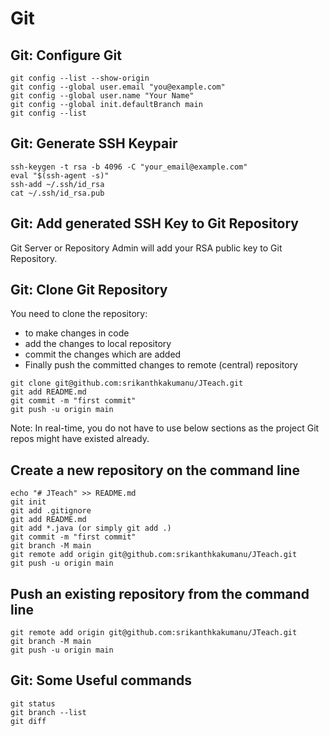# Git

## Git: Configure Git

```
git config --list --show-origin
git config --global user.email "you@example.com"
git config --global user.name "Your Name"
git config --global init.defaultBranch main
git config --list
```
## Git: Generate SSH Keypair

```
ssh-keygen -t rsa -b 4096 -C "your_email@example.com"
eval "$(ssh-agent -s)"
ssh-add ~/.ssh/id_rsa
cat ~/.ssh/id_rsa.pub
```
## Git: Add generated SSH Key to Git Repository

Git Server or Repository Admin will add your RSA public key to Git Repository.

## Git: Clone Git Repository

You need to clone the repository:
- to make changes in code
- add the changes to local repository
- commit the changes which are added
- Finally push the committed changes to remote (central) repository
 
```
git clone git@github.com:srikanthkakumanu/JTeach.git
git add README.md
git commit -m "first commit"
git push -u origin main
```

Note: In real-time, you do not have to use below sections as the project Git repos might have existed already.

## Create a new repository on the command line
```
echo "# JTeach" >> README.md
git init
git add .gitignore
git add README.md
git add *.java (or simply git add .)
git commit -m "first commit"
git branch -M main
git remote add origin git@github.com:srikanthkakumanu/JTeach.git
git push -u origin main
```

## Push an existing repository from the command line

```
git remote add origin git@github.com:srikanthkakumanu/JTeach.git
git branch -M main
git push -u origin main
```

## Git: Some Useful commands

```
git status
git branch --list
git diff
```